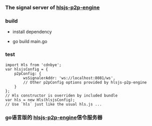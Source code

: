 ### The signal server of [hlsjs-p2p-engine](https://github.com/cdnbye/hlsjs-p2p-engine)

### build
- install dependency

- go build main.go

### test
```
import Hls from 'cdnbye';
var hlsjsConfig = {
    p2pConfig: {
        wsSignalerAddr: 'ws://localhost:8081/ws',
        // Other p2pConfig options provided by hlsjs-p2p-engine
    }
};
// Hls constructor is overriden by included bundle
var hls = new Hls(hlsjsConfig);
// Use `hls` just like the usual hls.js ...
```

### go语言版的 [hlsjs-p2p-engine](https://github.com/cdnbye/hlsjs-p2p-engine)信令服务器


